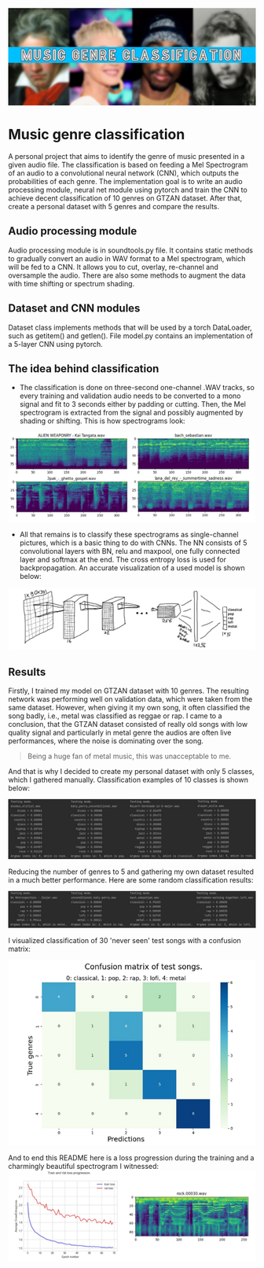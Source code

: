 <img src="README/a_title.png">

# Music genre classification

A personal project that aims to identify the genre of music presented in a given audio file. 
The classification is based on feeding a Mel Spectrogram of an audio to a convolutional neural network (CNN), which outputs the probabilities of each genre.
The implementation goal is to write an audio processing module, neural net module using pytorch and train the CNN to achieve decent classification of 10 genres on GTZAN dataset.
After that, create a personal dataset with 5 genres and compare the results.

## Audio processing module

Audio processing module is in soundtools.py file. It contains static methods to gradually convert an audio in WAV format to a Mel spectrogram, 
which will be fed to a CNN.
It allows you to cut, overlay, re-channel and oversample the audio. There are also some methods to augment the data with time shifting or spectrum shading.

## Dataset and CNN modules

Dataset class implements methods that will be used by a torch DataLoader, such as getitem() and getlen(). 
File model.py contains an implementation of a 5-layer CNN using pytorch.

## The idea behind classification

- The classification is done on three-second one-channel .WAV tracks, so every training and validation audio needs to be converted to a mono signal and 
fit to 3 seconds either by padding or cutting. Then, the Mel spectrogram is extracted from the signal and possibly augmented by shading or shifting. This is how spectrograms look:

<img src="README/mel_examples.png">

- All that remains is to classify these spectrograms as single-channel pictures, which is a basic thing to do with CNNs. The NN consists of 5 convolutional layers with BN, relu and maxpool, 
one fully connected layer and softmax at the end.
The cross entropy loss is used for backpropagation.
An accurate visualization of a used model is shown below:

<img src="README/NN.png">

## Results

Firstly, I trained my model on GTZAN dataset with 10 genres. The resulting network was performing well on validation data, which were taken from the same dataset. 
However, when giving it my own song, it often classified the song badly, i.e., metal was classified as reggae or rap. I came to a conclusion, that the GTZAN dataset consisted of 
really old songs with low quality signal and particularly in metal genre the audios are often live performances, where the noise is dominating over the song.
>Being a huge fan of metal music, this was unacceptable to me.

And that is why I decided to create my personal dataset with only 5 classes, 
which I gathered manually. Classification examples of 10 classes is shown below:

<img src="README/results_10.png">

Reducing the number of genres to 5 and gathering my own dataset resulted in a much better performance. Here are some random classification results:

<img src="README/results_5.png">

I visualized classification of 30 'never seen' test songs with a confusion matrix:

<img src="README/confusion_matrix.png">

And to end this README here is a loss progression during the training and a charmingly beautiful spectrogram I witnessed:
<img src="README/losses.png">
